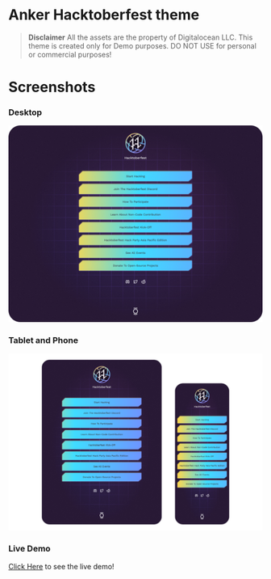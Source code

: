 # Anker Hacktoberfest theme

> **Disclaimer** All the assets are the property of Digitalocean LLC. This theme
is created only for Demo purposes. DO NOT USE for personal or commercial purposes!

# Screenshots
### Desktop
![Hacktoberfest theme desktop screenshot](img/hf-2022-desktop-screenshot.png)

### Tablet and Phone
![Hacktoberfest theme tablet and phone screenshot](img/hf-2022-tab-phone-screenshot.png)

### Live Demo
[Click Here](https://hf22.netlify.app/) to see the live demo!
